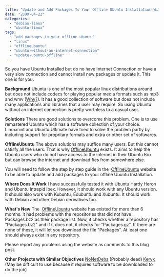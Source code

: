 ```yaml
---
title: "Update and Add Packages To Your Offline Ubuntu Installation With Ease"
date: "2009-04-22"
categories: 
  - "debian-linux"
  - "ubuntu-linux"
tags: 
  - "add-packages-to-your-offline-ubuntu"
  - "linux"
  - "offlineubuntu"
  - "ubuntu-without-an-internet-connection"
  - "update-ubuntu-offline"
---
```


So you have Ubuntu Installed but do no have Internet Connection or have a very slow connection and cannot install new packages or update it. This one is for you.

**Background** Ubuntu is one of the most popular linux distributions around but does not include codecs for playing popular media formats such as mp3 and wmv ([Why?](https://help.ubuntu.com/community/RestrictedFormats "Ubuntu Restricted Formats")). It has a good collection of software but does not include many applications and libraries that a user may require. So using Ubuntu without an internet connection is pretty worthless to a casual user.

**Solutions** There are good solutions to overcome this problem. One is to use remastered Ubuntu which has a software collection of your choice. Linuxmint and Ubuntu Ultimate have tried to solve the problem partly by including support for propritary formats and extra or other set of softwares.

**OfflineUbuntu** The above solutions may suffice many users. But this cannot satisfy all the users. That is why [OfflineUbuntu](http://www.offlineubuntu.co.cc "Update and Add Packages to your Offline Ubuntu Installation With Ease") exists. It aims to help the Ubuntu users who do not have access to the internet in their Ubuntu Box but can browse the internet and download fies from somewhere else.

You will need to follow the step by step guide in the  [OfflineUbuntu](http://www.offlineubuntu.co.cc "Update and Add Packages to your Offline Ubuntu Installation With Ease") website to be able to update and add packages to your offline Ubuntu Installation.

**Where Does It Work** I have successfully tested it with Ubuntu Hardy Heron and Ubuntu Intrepid Ibex. However, it should work with any Ubuntu version. It should also work with Kubuntu, Edubuntu and Xubuntu. It should work with Debian and other Debian derivatives too.

**What's New** The  [OfflineUbuntu](http://www.offlineubuntu.co.cc "Update and Add Packages to your Offline Ubuntu Installation With Ease") website has existed for more than 6 months. It had problems with the repositories that did not have Packages.bz2 as their package list. Now, it checks whether a repository has "Packages.bz2" and if it does not, it checks for "Packages.gz". If there are none of these, it will let you download the file "Packages". At least one should always exist in any repository.

Please report any problems using the website as comments to this blog post.

**Other Projects with Similar Objectives** [NoNetDebs](http://ubuntuforums.org/showthread.php?t=572819 "NoNetDebs - Probably Dead") (Probably dead) [Keryx](http://keryx.betaserver.org/ "Keryx - Bringing Updates Home") (May be difficult to use because it requires software to be downloaded to do the job)[](http://keryx.betaserver.org/ "Keryx - Bringing Updates Home")
